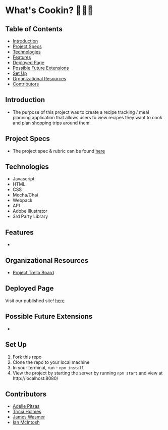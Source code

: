 # What's Cookin?  🧑‍🍳🍲 


## Table of Contents
  - [Introduction](#introduction)
  - [Project Specs](#project-specs)
  - [Technologies](#technologies)
  - [Features](#features)
  - [Deployed Page](#deployed-page)
  - [Possible Future Extensions](#possible-future-extensions)
  - [Set Up](#set-up)
  - [Organizational Resources](#organizational-resources)
  - [Contributors](#contributors)


## Introduction
  - The purpose of this project was to create a recipe tracking / meal planning application that allows users to view recipes they want to cook and plan shopping trips around them.


## Project Specs
  - The project spec & rubric can be found [here](https://frontend.turing.edu/projects/whats-cookin-part-one.html)


## Technologies
  - Javascript
  - HTML
  - CSS
  - Mocha/Chai 
  - Webpack 
  - API
  - Adobe Illustrator
  - 3rd Party Library
  

## Features
- 


## Organizational Resources
- [Project Trello Board](https://trello.com/invite/b/yxwzcu4N/ATTIc45ed256e332178bfc2ae4c46e0babb27D482CC7/whatscookin)


## Deployed Page
Visit our published site! [here]()


## Possible Future Extensions
  - 


## Set Up
1. Fork this repo  
2. Clone the repo to your local machine
3. In your terminal, run - `npm install`
4. View the project by starting the server by running `npm start` and view at  http://localhost:8080/
  

## Contributors
  - [Adelle Pitsas](https://github.com/Adelle-Pitsas)
  - [Tricia Holmes](https://github.com/tricia-holmes)
  - [James Wasmer](https://github.com/jwasmer)
  - [Ian McIntosh](https://github.com/grainymac)
